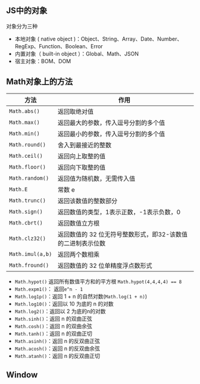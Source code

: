 ## JS中的对象

对象分为三种

- 本地对象 ( native object )：Object、String、Array、Date、Number、RegExp、Function、Boolean、Error
- 内置对象（ built-in object ）：Global、Math、JSON
- 宿主对象：BOM、DOM

## Math对象上的方法



| 方法             | 作用                                                        |
| ---------------- | ----------------------------------------------------------- |
| `Math.abs()`     | 返回取绝对值                                                |
| `Math.max()`     | 返回最大的参数，传入逗号分割的多个值                        |
| `Math.min()`     | 返回最小的参数，传入逗号分割的多个值                        |
| `Math.round()`   | 舍入到最接近的整数                                          |
| `Math.ceil()`    | 返回向上取整的值                                            |
| `Math.floor()`   | 返回向下取整的值                                            |
| `Math.random()`  | 返回值为随机数，无需传入值                                  |
| `Math.E`         | 常数 e                                                      |
| `Math.trunc()`   | 返回该数值的整数部分                                        |
| `Math.sign()`    | 返回数值的类型，1表示正数，-1表示负数，0                    |
| `Math.cbrt()`    | 返回数值立方根                                              |
| `Math.clz32()`   | 返回数值的 32 位无符号整数形式，即32-该数值的二进制表示位数 |
| `Math.imul(a,b)` | 返回两个数相乘                                              |
| `Math.fround()`  | 返回数值的 32 位单精度浮点数形式                            |

- `Math.hypot()`  返回所有数值平方和的平方根 `Math.hypot(4,4,4,4) == 8`    
- `Math.expm1()`：  返回`e^n - 1`
- `Math.log1p()`：返回 1 + n 的自然对数(`Math.log(1 + n)`)
- `Math.log10()`：返回以 10 为底的 n 的对数
- `Math.log2()`：返回以 2 为底的n的对数
- `Math.sinh()`：返回 n 的双曲正弦
- `Math.cosh()`：返回 n 的双曲余弦
- `Math.tanh()`：返回 n 的双曲正切
- `Math.asinh()`：返回 n 的反双曲正弦
- `Math.acosh()`：返回 n 的反双曲余弦
- `Math.atanh()`：返回 n 的反双曲正切

## Window

